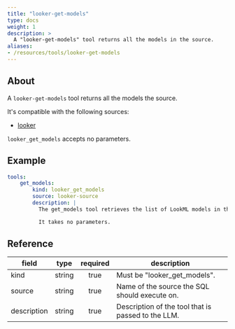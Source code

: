 ```yaml
---
title: "looker-get-models"
type: docs
weight: 1
description: > 
  A "looker-get-models" tool returns all the models in the source.
aliases:
- /resources/tools/looker-get-models
---
```


## About

A `looker-get-models` tool returns all the models the source.

It's compatible with the following sources:

- [looker](../sources/looker.md)

`looker_get_models` accepts no parameters.

## Example

```yaml
tools:
    get_models:
        kind: looker_get_models
        source: looker-source
        description: |
          The get_models tool retrieves the list of LookML models in the Looker system.

          It takes no parameters.
```

## Reference

| **field**   |                  **type**                  | **required** | **description**                                                                                  |
|-------------|:------------------------------------------:|:------------:|--------------------------------------------------------------------------------------------------|
| kind        |                   string                   |     true     | Must be "looker_get_models".                                                                     |
| source      |                   string                   |     true     | Name of the source the SQL should execute on.                                                    |
| description |                   string                   |     true     | Description of the tool that is passed to the LLM.                                               |
